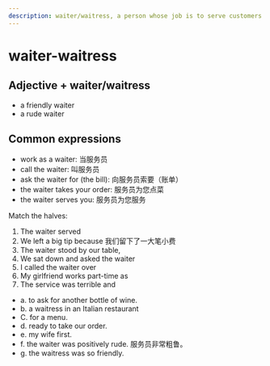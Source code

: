 ```yaml
---
description: waiter/waitress, a person whose job is to serve customers at their tables in a restaurant, etc. (（餐馆等的）服务员，侍者)
---
```


# waiter-waitress

## Adjective + waiter/waitress

- a friendly waiter
- a rude waiter

## Common expressions

- work as a waiter: 当服务员
- call the waiter: 叫服务员
- ask the waiter for (the bill): 向服务员索要（账单）
- the waiter takes your order: 服务员为您点菜
- the waiter serves you: 服务员为您服务

Match the halves:

1. The waiter served
2. We left a big tip because 我们留下了一大笔小费
3. The waiter stood by our table,
4. We sat down and asked the waiter
5. I called the waiter over
6. My girlfriend works part-time as
7. The service was terrible and

- a. to ask for another bottle of wine.
- b. a waitress in an Italian restaurant
- C. for a menu.
- d. ready to take our order.
- e. my wife first.
- f. the waiter was positively rude. 服务员非常粗鲁。
- g. the waitress was so friendly.
